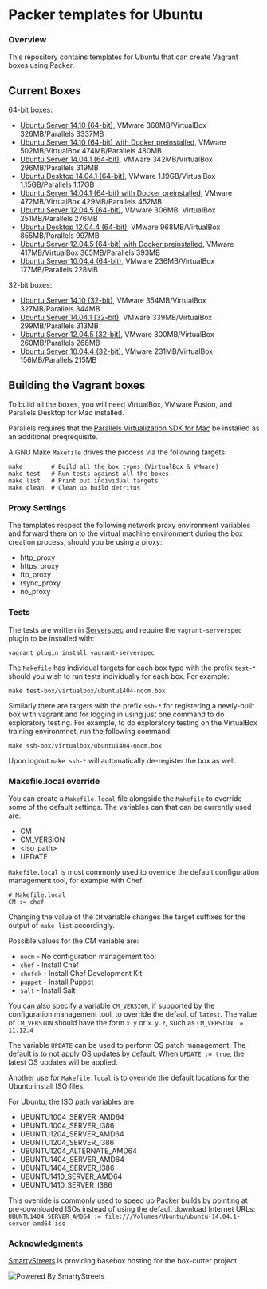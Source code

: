 # Packer templates for Ubuntu

### Overview

This repository contains templates for Ubuntu that can create Vagrant boxes
using Packer.

## Current Boxes

64-bit boxes:

* [Ubuntu Server 14.10 (64-bit)](https://atlas.hashicorp.com/boxcutter/boxes/ubuntu1410), VMware 360MB/VirtualBox 326MB/Parallels 3337MB
* [Ubuntu Server 14.10 (64-bit) with Docker preinstalled](https://atlas.hashicorp.com/boxcutter/boxes/ubuntu1410-docker), VMware 502MB/VirtualBox 474MB/Parallels 480MB
* [Ubuntu Server 14.04.1 (64-bit)](https://atlas.hashicorp.com/boxcutter/boxes/ubuntu1404), VMware 342MB/VirtualBox 296MB/Parallels 319MB
* [Ubuntu Desktop 14.04.1 (64-bit)](https://atlas.hashicorp.com/boxcutter/boxes/ubuntu1404-desktop), VMware 1.19GB/VirtualBox 1.15GB/Parallels 1.17GB
* [Ubuntu Server 14.04.1 (64-bit) with Docker preinstalled](https://atlas.hashicorp.com/boxcutter/boxes/ubuntu1404-docker), VMware 472MB/VirtualBox 429MB/Parallels 452MB
* [Ubuntu Server 12.04.5 (64-bit)](https://atlas.hashicorp.com/boxcutter/boxes/ubuntu1204), VMware 306MB, VirtualBox 251MB/Parallels 276MB
* [Ubuntu Desktop 12.04.4 (64-bit)](https://atlas.hashicorp.com/boxcutter/boxes/ubuntu1204-desktop), VMware 968MB/VirtualBox 855MB/Parallels 997MB
* [Ubuntu Server 12.04.5 (64-bit) with Docker preinstalled](https://atlas.hashicorp.com/boxcutter/boxes/ubuntu1204-docker), VMware 417MB/VirtualBox 365MB/Parallels 393MB
* [Ubuntu Server 10.04.4 (64-bit)](https://atlas.hashicorp.com/boxcutter/boxes/ubuntu1004), VMware 236MB/VirtualBox 177MB/Parallels 228MB

32-bit boxes:

* [Ubuntu Server 14.10 (32-bit)](https://atlas.hashicorp.com/boxcutter/boxes/ubuntu1410-i386), VMware 354MB/VirtualBox 327MB/Parallels 344MB
* [Ubuntu Server 14.04.1 (32-bit)](https://atlas.hashicorp.com/boxcutter/boxes/ubuntu1404-i386), VMware 339MB/VirtualBox 299MB/Parallels 313MB
* [Ubuntu Server 12.04.5 (32-bit)](https://atlas.hashicorp.com/boxcutter/boxes/ubuntu1204-i386), VMware 300MB/VirtualBox 260MB/Parallels 268MB
* [Ubuntu Server 10.04.4 (32-bit)](https://atlas.hashicorp.com/boxcutter/boxes/ubuntu1004-i386), VMware 231MB/VirtualBox 156MB/Parallels 215MB

## Building the Vagrant boxes

To build all the boxes, you will need VirtualBox, VMware Fusion, and Parallels Desktop for Mac installed.

Parallels requires that the
[Parallels Virtualization SDK for Mac](http://ww.parallels.com/downloads/desktop)
be installed as an additional preqrequisite.

A GNU Make `Makefile` drives the process via the following targets:

    make        # Build all the box types (VirtualBox & VMware)
    make test   # Run tests against all the boxes
    make list   # Print out individual targets
    make clean  # Clean up build detritus

### Proxy Settings

The templates respect the following network proxy environment variables
and forward them on to the virtual machine environment during the box creation
process, should you be using a proxy:

* http_proxy
* https_proxy
* ftp_proxy
* rsync_proxy
* no_proxy

### Tests

The tests are written in [Serverspec](http://serverspec.org) and require the
`vagrant-serverspec` plugin to be installed with:

    vagrant plugin install vagrant-serverspec
    
The `Makefile` has individual targets for each box type with the prefix
`test-*` should you wish to run tests individually for each box.  For example:

    make test-box/virtualbox/ubuntu1404-nocm.box

Similarly there are targets with the prefix `ssh-*` for registering a
newly-built box with vagrant and for logging in using just one command to
do exploratory testing.  For example, to do exploratory testing
on the VirtualBox training environmnet, run the following command:

    make ssh-box/virtualbox/ubuntu1404-nocm.box
    
Upon logout `make ssh-*` will automatically de-register the box as well.

### Makefile.local override

You can create a `Makefile.local` file alongside the `Makefile` to override
some of the default settings.  The variables can that can be currently
used are:

* CM
* CM_VERSION
* \<iso_path\>
* UPDATE

`Makefile.local` is most commonly used to override the default configuration
management tool, for example with Chef:

    # Makefile.local
    CM := chef

Changing the value of the `CM` variable changes the target suffixes for
the output of `make list` accordingly.

Possible values for the CM variable are:

* `nocm` - No configuration management tool
* `chef` - Install Chef
* `chefdk` - Install Chef Development Kit
* `puppet` - Install Puppet
* `salt`  - Install Salt

You can also specify a variable `CM_VERSION`, if supported by the
configuration management tool, to override the default of `latest`.
The value of `CM_VERSION` should have the form `x.y` or `x.y.z`,
such as `CM_VERSION := 11.12.4`

The variable `UPDATE` can be used to perform OS patch management.  The
default is to not apply OS updates by default.  When `UPDATE := true`,
the latest OS updates will be applied.

Another use for `Makefile.local` is to override the default locations
for the Ubuntu install ISO files.

For Ubuntu, the ISO path variables are:

* UBUNTU1004_SERVER_AMD64
* UBUNTU1004_SERVER_I386
* UBUNTU1204_SERVER_AMD64
* UBUNTU1204_SERVER_I386
* UBUNTU1204_ALTERNATE_AMD64
* UBUNTU1404_SERVER_AMD64
* UBUNTU1404_SERVER_I386
* UBUNTU1410_SERVER_AMD64
* UBUNTU1410_SERVER_I386

This override is commonly used to speed up Packer builds by
pointing at pre-downloaded ISOs instead of using the default
download Internet URLs:
`UBUNTU1404_SERVER_AMD64 := file:///Volumes/Ubuntu/ubuntu-14.04.1-server-amd64.iso`

### Acknowledgments

[SmartyStreets](http://www.smartystreets.com) is providing basebox hosting for the box-cutter project.

![Powered By SmartyStreets](https://smartystreets.com/resources/images/smartystreets-flat.png)
